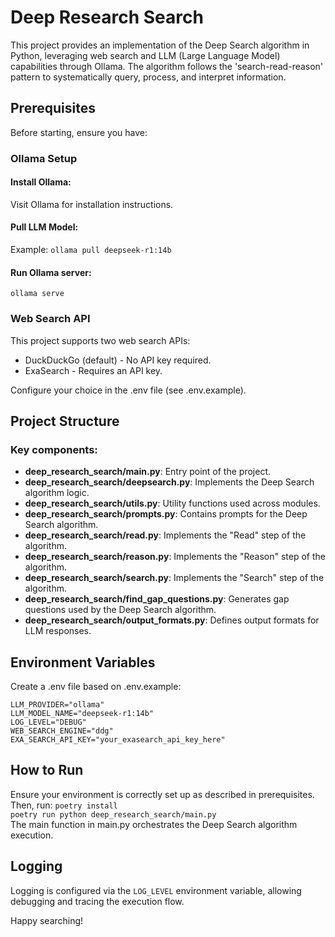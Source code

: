 # Deep Research Search

This project provides an implementation of the Deep Search algorithm in Python, leveraging web search and LLM (Large Language Model) capabilities through Ollama. The algorithm follows the 'search-read-reason' pattern to systematically query, process, and interpret information.

## Prerequisites
Before starting, ensure you have:

### Ollama Setup

#### Install Ollama:
Visit Ollama for installation instructions.

#### Pull LLM Model:
Example:
`ollama pull deepseek-r1:14b`

#### Run Ollama server:
`ollama serve`

### Web Search API
This project supports two web search APIs:
- DuckDuckGo (default) - No API key required.
- ExaSearch - Requires an API key.

Configure your choice in the .env file (see .env.example).

## Project Structure

### Key components:
- **deep_research_search/main.py**: Entry point of the project.
- **deep_research_search/deepsearch.py**: Implements the Deep Search algorithm logic.
- **deep_research_search/utils.py**: Utility functions used across modules.
- **deep_research_search/prompts.py**: Contains prompts for the Deep Search algorithm.
- **deep_research_search/read.py**: Implements the "Read" step of the algorithm.
- **deep_research_search/reason.py**: Implements the "Reason" step of the algorithm.
- **deep_research_search/search.py**: Implements the "Search" step of the algorithm.
- **deep_research_search/find_gap_questions.py**: Generates gap questions used by the Deep Search algorithm.
- **deep_research_search/output_formats.py**: Defines output formats for LLM responses.

## Environment Variables
Create a .env file based on .env.example:
```
LLM_PROVIDER="ollama"
LLM_MODEL_NAME="deepseek-r1:14b"
LOG_LEVEL="DEBUG"
WEB_SEARCH_ENGINE="ddg"
EXA_SEARCH_API_KEY="your_exasearch_api_key_here"
```

## How to Run
Ensure your environment is correctly set up as described in prerequisites. Then, run:
`poetry install`  
`poetry run python deep_research_search/main.py`  
The main function in main.py orchestrates the Deep Search algorithm execution.

## Logging
Logging is configured via the `LOG_LEVEL` environment variable, allowing debugging and tracing the execution flow.

Happy searching!